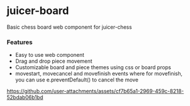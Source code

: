 # juicer-board

Basic chess board web component for juicer-chess

### Features

- Easy to use web component
- Drag and drop piece movement
- Customizable board and piece themes using css or board props
- movestart, movecancel and movefinish events where for movefinish, you can use e.preventDefault() to cancel the move


https://github.com/user-attachments/assets/cf7b65a1-2969-459c-8218-52bdab06b1bd
